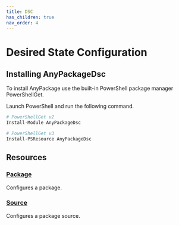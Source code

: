```yaml
---
title: DSC
has_children: true
nav_order: 4
---
```


# Desired State Configuration

## Installing AnyPackageDsc

To install AnyPackage use the built-in PowerShell package manager PowerShellGet.

Launch PowerShell and run the following command.

```powershell
# PowerShellGet v2
Install-Module AnyPackageDsc

# PowerShellGet v3
Install-PSResource AnyPackageDsc
```

## Resources

### [Package](Package.md)

Configures a package.

### [Source](Source.md)

Configures a package source.
